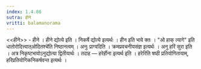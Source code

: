```yaml
---
index: 1.4.86
sutra: हीने
vritti: balamanorama
---
```


<<हीने>> - हीने । हीने द्योत्ये इति । निकर्षे द्योत्ये इत्यर्थः । हीन इति भावे क्तः । "ओ हाक् त्यागे" इति धातोरोदित्त्वात्ओदितश्चे॑ति निष्ठानत्वम् । अनुः प्राग्वदिति । क्रमप्रवचनीयसंज्ञ इत्यर्थः । अनु हरिं सुरा इति । अत्र निकृष्टभावोऽनुद्योत्या द्वितीयार्थः । तदाह — हरेर्हीना इत्यर्थ इति । हरेरिति षष्ठी प्रतियोगितायाम्, हरिप्रतियोगिकनिकर्षवन्त इत्यर्थः ।